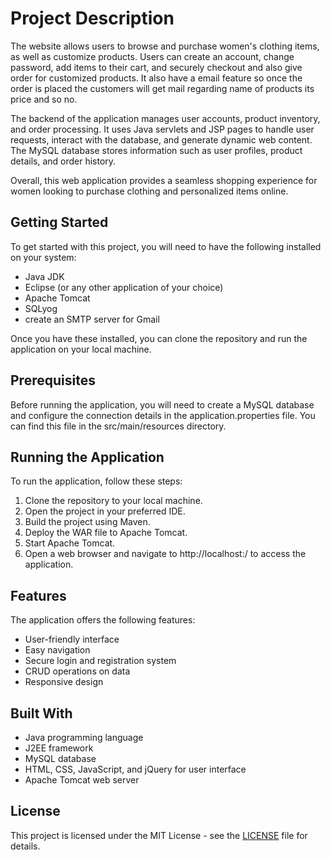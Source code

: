 # Project Description 

The website allows users to browse and purchase women's clothing items, as well as customize products. Users can create an account, change password, add items to their cart, and securely checkout and also give order for customized products. 
It also have a email feature so once the order is placed the customers will get mail regarding name of products its price and so no.

The backend of the application manages user accounts, product inventory, and order processing. It uses Java servlets and JSP pages to handle user requests, interact with the database, and generate dynamic web content. The MySQL database stores information such as user profiles, product details, and order history.

Overall, this web application provides a seamless shopping experience for women looking to purchase clothing and personalized items online.

## Getting Started

To get started with this project, you will need to have the following installed on your system:
- Java JDK
- Eclipse (or any other application of your choice)
- Apache Tomcat
- SQLyog
- create an SMTP server for Gmail

Once you have these installed, you can clone the repository and run the application on your local machine.

## Prerequisites

Before running the application, you will need to create a MySQL database and configure the connection details in the application.properties file. You can find this file in the src/main/resources directory.

## Running the Application

To run the application, follow these steps:
1. Clone the repository to your local machine.
2. Open the project in your preferred IDE.
3. Build the project using Maven.
4. Deploy the WAR file to Apache Tomcat.
5. Start Apache Tomcat.
6. Open a web browser and navigate to http://localhost:<port>/ to access the application.

## Features

The application offers the following features:
- User-friendly interface
- Easy navigation
- Secure login and registration system
- CRUD operations on data
- Responsive design

## Built With

- Java programming language
- J2EE framework
- MySQL database
- HTML, CSS, JavaScript, and jQuery for user interface
- Apache Tomcat web server

## License

This project is licensed under the MIT License - see the [LICENSE]([LICENSE](https://github.com/Rdeepthiacharya/cloud_tailor_/commit/7a17f51ea5916c0fd131a4fe9dbcfe0e83f32f27)https://github.com/Rdeepthiacharya/cloud_tailor_/commit/7a17f51ea5916c0fd131a4fe9dbcfe0e83f32f27) file for details.
